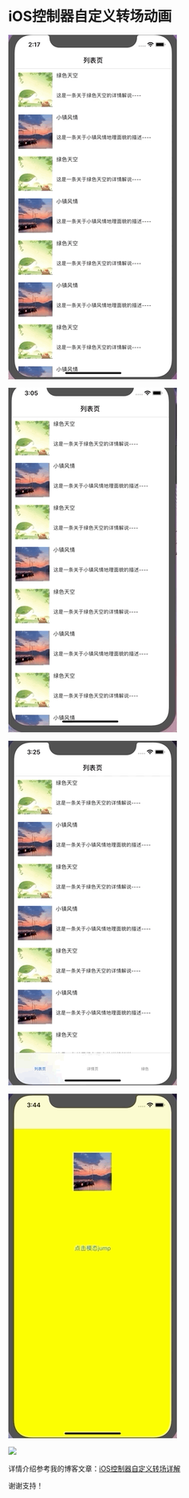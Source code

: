 # iOS控制器自定义转场动画
![image](https://github.com/Feijunjie/AnimationTrasitionDemo/blob/master/one.gif)

![](https://github.com/Feijunjie/AnimationTrasitionDemo/blob/master/two.gif)

![](https://github.com/Feijunjie/AnimationTrasitionDemo/blob/master/three.gif)

![](https://github.com/Feijunjie/AnimationTrasitionDemo/blob/master/four.gif)

![](https://github.com/Feijunjie/AnimationTrasitionDemo/blob/master/five.gif)

详情介绍参考我的博客文章：[iOS控制器自定义转场详解](https://feijunjie.github.io/2019/09/05/iOS%E6%8E%A7%E5%88%B6%E5%99%A8%E8%87%AA%E5%AE%9A%E4%B9%89%E8%BD%AC%E5%9C%BA%E8%AF%A6%E8%A7%A3/#more)

谢谢支持！
